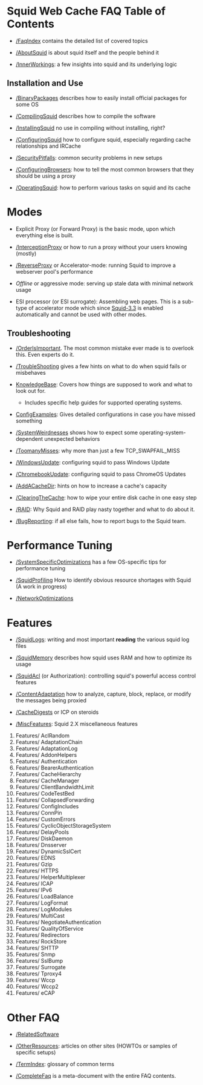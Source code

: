 # Squid Web Cache FAQ Table of Contents

  - [/FaqIndex](https://wiki.squid-cache.org/SquidFaq/SquidFaq/FaqIndex#)
    contains the detailed list of covered topics

  - [/AboutSquid](https://wiki.squid-cache.org/SquidFaq/SquidFaq/AboutSquid#)
    is about squid itself and the people behind it

  - [/InnerWorkings](https://wiki.squid-cache.org/SquidFaq/SquidFaq/InnerWorkings#):
    a few insights into squid and its underlying logic

## Installation and Use

  - [/BinaryPackages](https://wiki.squid-cache.org/SquidFaq/SquidFaq/BinaryPackages#)
    describes how to easily install official packages for some OS

  - [/CompilingSquid](https://wiki.squid-cache.org/SquidFaq/SquidFaq/CompilingSquid#)
    describes how to compile the software

  - [/InstallingSquid](https://wiki.squid-cache.org/SquidFaq/SquidFaq/InstallingSquid#)
    no use in compiling without installing, right?

  - [/ConfiguringSquid](https://wiki.squid-cache.org/SquidFaq/SquidFaq/ConfiguringSquid#)
    how to configure squid, especially regarding cache relationships and
    IRCache

  - [/SecurityPitfalls](https://wiki.squid-cache.org/SquidFaq/SquidFaq/SecurityPitfalls#):
    common security problems in new setups

  - [/ConfiguringBrowsers](https://wiki.squid-cache.org/SquidFaq/SquidFaq/ConfiguringBrowsers#):
    how to tell the most common browsers that they should be using a
    proxy

  - [/OperatingSquid](https://wiki.squid-cache.org/SquidFaq/SquidFaq/OperatingSquid#):
    how to perform various tasks on squid and its cache

# Modes

  - Explicit Proxy (or Forward Proxy) is the basic mode, upon which
    everything else is built.

  - [/InterceptionProxy](https://wiki.squid-cache.org/SquidFaq/SquidFaq/InterceptionProxy#)
    or how to run a proxy without your users knowing (mostly)

  - [/ReverseProxy](https://wiki.squid-cache.org/SquidFaq/SquidFaq/ReverseProxy#)
    or Accelerator-mode: running Squid to improve a webserver pool's
    performance

  - *Offline* or aggressive mode: serving up stale data with minimal
    network usage

  - ESI processor (or ESI surrogate): Assembling web pages. This is a
    sub-type of accelerator mode which since
    [Squid-3.3](https://wiki.squid-cache.org/SquidFaq/Squid-3.3#) is
    enabled automatically and cannot be used with other modes.

## Troubleshooting

  - [/OrderIsImportant](https://wiki.squid-cache.org/SquidFaq/SquidFaq/OrderIsImportant#).
    The most common mistake ever made is to overlook this. Even experts
    do it.

  - [/TroubleShooting](https://wiki.squid-cache.org/SquidFaq/SquidFaq/TroubleShooting#)
    gives a few hints on what to do when squid fails or misbehaves

  - [KnowledgeBase](https://wiki.squid-cache.org/SquidFaq/KnowledgeBase#):
    Covers how things are supposed to work and what to look out for.
    
      - Includes specific help guides for supported operating systems.

  - [ConfigExamples](https://wiki.squid-cache.org/SquidFaq/ConfigExamples#):
    Gives detailed configurations in case you have missed something

  - [/SystemWeirdnesses](https://wiki.squid-cache.org/SquidFaq/SquidFaq/SystemWeirdnesses#)
    shows how to expect some operating-system-dependent unexpected
    behaviors

  - [/ToomanyMisses](https://wiki.squid-cache.org/SquidFaq/SquidFaq/ToomanyMisses#):
    why more than just a few TCP\_SWAPFAIL\_MISS

  - [/WindowsUpdate](https://wiki.squid-cache.org/SquidFaq/SquidFaq/WindowsUpdate#):
    configuring squid to pass Windows Update

  - [/ChromebookUpdate](https://wiki.squid-cache.org/SquidFaq/SquidFaq/ChromebookUpdate#):
    configuring squid to pass ChromeOS Updates

  - [/AddACacheDir](https://wiki.squid-cache.org/SquidFaq/SquidFaq/AddACacheDir#):
    hints on how to increase a cache's capacity

  - [/ClearingTheCache](https://wiki.squid-cache.org/SquidFaq/SquidFaq/ClearingTheCache#):
    how to wipe your entire disk cache in one easy step

  - [/RAID](https://wiki.squid-cache.org/SquidFaq/SquidFaq/RAID#): Why
    Squid and RAID play nasty together and what to do about it.

  - [/BugReporting](https://wiki.squid-cache.org/SquidFaq/SquidFaq/BugReporting#):
    if all else fails, how to report bugs to the Squid team.

# Performance Tuning

  - [/SystemSpecificOptimizations](https://wiki.squid-cache.org/SquidFaq/SquidFaq/SystemSpecificOptimizations#)
    has a few OS-specific tips for performance tuning

  - [/SquidProfiling](https://wiki.squid-cache.org/SquidFaq/SquidFaq/SquidProfiling#)
    How to identify obvious resource shortages with Squid (A work in
    progress)

  - [/NetworkOptimizations](https://wiki.squid-cache.org/SquidFaq/SquidFaq/NetworkOptimizations#)

# Features

  - [/SquidLogs](https://wiki.squid-cache.org/SquidFaq/SquidFaq/SquidLogs#):
    writing and most important **reading** the various squid log files

  - [/SquidMemory](https://wiki.squid-cache.org/SquidFaq/SquidFaq/SquidMemory#)
    describes how squid uses RAM and how to optimize its usage

  - [/SquidAcl](https://wiki.squid-cache.org/SquidFaq/SquidFaq/SquidAcl#)
    (or Authorization): controlling squid's powerful access control
    features

  - [/ContentAdaptation](https://wiki.squid-cache.org/SquidFaq/SquidFaq/ContentAdaptation#)
    how to analyze, capture, block, replace, or modify the messages
    being proxied

  - [/CacheDigests](https://wiki.squid-cache.org/SquidFaq/SquidFaq/CacheDigests#)
    or ICP on steroids

  - [/MiscFeatures](https://wiki.squid-cache.org/SquidFaq/SquidFaq/MiscFeatures#):
    Squid 2.X miscellaneous features

<!-- end list -->

1.  Features/
    AclRandom
2.  Features/
    AdaptationChain
3.  Features/
    AdaptationLog
4.  Features/
    AddonHelpers
5.  Features/
    Authentication
6.  Features/
    BearerAuthentication
7.  Features/
    CacheHierarchy
8.  Features/
    CacheManager
9.  Features/
    ClientBandwidthLimit
10. Features/
    CodeTestBed
11. Features/
    CollapsedForwarding
12. Features/
    ConfigIncludes
13. Features/
    ConnPin
14. Features/
    CustomErrors
15. Features/
    CyclicObjectStorageSystem
16. Features/
    DelayPools
17. Features/
    DiskDaemon
18. Features/
    Dnsserver
19. Features/
    DynamicSslCert
20. Features/
    EDNS
21. Features/
    Gzip
22. Features/
    HTTPS
23. Features/
    HelperMultiplexer
24. Features/
    ICAP
25. Features/
    IPv6
26. Features/
    LoadBalance
27. Features/
    LogFormat
28. Features/
    LogModules
29. Features/
    MultiCast
30. Features/
    NegotiateAuthentication
31. Features/
    QualityOfService
32. Features/
    Redirectors
33. Features/
    RockStore
34. Features/
    SHTTP
35. Features/
    Snmp
36. Features/
    SslBump
37. Features/
    Surrogate
38. Features/
    Tproxy4
39. Features/
    Wccp
40. Features/
    Wccp2
41. Features/
    eCAP

# Other FAQ

  - [/RelatedSoftware](https://wiki.squid-cache.org/SquidFaq/SquidFaq/RelatedSoftware#)

  - [/OtherResources](https://wiki.squid-cache.org/SquidFaq/SquidFaq/OtherResources#):
    articles on other sites (HOWTOs or samples of specific setups)

  - [/TermIndex](https://wiki.squid-cache.org/SquidFaq/SquidFaq/TermIndex#):
    glossary of common terms

  - [/CompleteFaq](https://wiki.squid-cache.org/SquidFaq/SquidFaq/CompleteFaq#)
    is a meta-document with the entire FAQ contents.
